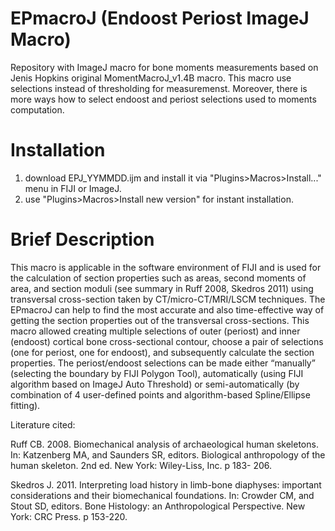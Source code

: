 # EPmacroJ (Endoost Periost ImageJ Macro)
Repository with ImageJ macro for bone moments measurements based on Jenis Hopkins original MomentMacroJ_v1.4B macro. This macro use selections instead of thresholding for measuremenst. Moreover, there is more ways how to select endoost and periost selections used to moments computation.

# Installation
1) download EPJ_YYMMDD.ijm and install it via "Plugins>Macros>Install..." menu in FIJI or ImageJ.
2) use "Plugins>Macros>Install new version" for instant installation.

# Brief Description
This macro is applicable in the software environment of FIJI and is used for the
calculation of section properties such as areas, second moments of area, and section moduli
(see summary in Ruff 2008, Skedros 2011) using transversal cross-section taken by
CT/micro-CT/MRI/LSCM techniques. The EPmacroJ can help to find the most accurate and
also time-effective way of getting the section properties out of the transversal cross-sections.
This macro allowed creating multiple selections of outer (periost) and inner (endoost)
cortical bone cross-sectional contour, choose a pair of selections (one for periost, one for
endoost), and subsequently calculate the section properties. The periost/endoost selections can
be made either “manually” (selecting the boundary by FIJI Polygon Tool), automatically
(using FIJI algorithm based on ImageJ Auto Threshold) or semi-automatically (by
combination of 4 user-defined points and algorithm-based Spline/Ellipse fitting).

Literature cited:

Ruff CB. 2008. Biomechanical analysis of archaeological human skeletons. In: Katzenberg MA, and Saunders
SR, editors. Biological anthropology of the human skeleton. 2nd ed. New York: Wiley-Liss, Inc. p 183-
206.

Skedros J. 2011. Interpreting load history in limb-bone diaphyses: important considerations and their
biomechanical foundations. In: Crowder CM, and Stout SD, editors. Bone Histology: an Anthropological
Perspective. New York: CRC Press. p 153-220.
